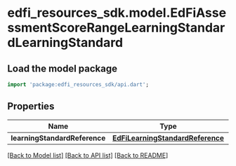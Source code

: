 # edfi_resources_sdk.model.EdFiAssessmentScoreRangeLearningStandardLearningStandard

## Load the model package
```dart
import 'package:edfi_resources_sdk/api.dart';
```

## Properties
Name | Type | Description | Notes
------------ | ------------- | ------------- | -------------
**learningStandardReference** | [**EdFiLearningStandardReference**](EdFiLearningStandardReference.md) |  | 

[[Back to Model list]](../README.md#documentation-for-models) [[Back to API list]](../README.md#documentation-for-api-endpoints) [[Back to README]](../README.md)


